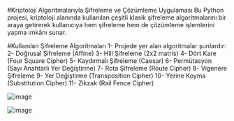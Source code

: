 #Kriptoloji Algoritmalarıyla Şifreleme ve Çözümleme Uygulaması
Bu Python projesi, kriptoloji alanında kullanılan çeşitli klasik şifreleme algoritmalarını bir araya getirerek kullanıcıya hem şifreleme hem de çözümleme işlemlerini yapma imkânı sunar.

#Kullanılan Şifreleme Algoritmaları
1- Projede yer alan algoritmalar şunlardır:
2- Doğrusal Şifreleme (Affine)
3- Hill Şifreleme (2x2 matris)
4- Dört Kare (Four Square Cipher)
5- Kaydırmalı Şifreleme (Caesar)
6- Permütasyon (Sayı Anahtarlı Yer Değiştirme)
7- Rota Şifreleme (Route Cipher)
8- Vigenère Şifreleme
9- Yer Değiştirme (Transposition Cipher)
10- Yerine Koyma (Substitution Cipher)
11- Zikzak (Rail Fence Cipher)



![image](https://github.com/user-attachments/assets/0e8b7d3f-05cd-42f0-9e00-3e572c884e5d)









![image](https://github.com/user-attachments/assets/3e06cb9f-cbae-4e35-a76a-f9518f22fb58)
